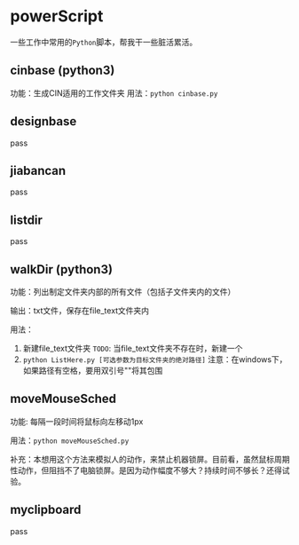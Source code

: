 # powerScript
一些工作中常用的`Python`脚本，帮我干一些脏活累活。

## cinbase (python3)
功能：生成CIN适用的工作文件夹
用法：`python cinbase.py`

## designbase
pass

## jiabancan
pass

## listdir
pass

## walkDir (python3)
功能：列出制定文件夹内部的所有文件（包括子文件夹内的文件）

输出：txt文件，保存在file_text文件夹内

用法：

1. 新建file_text文件夹  `TODO`: 当file_text文件夹不存在时，新建一个
2. `python ListHere.py [可选参数为目标文件夹的绝对路径]`
注意：在windows下，如果路径有空格，要用双引号""将其包围

## moveMouseSched
功能: 每隔一段时间将鼠标向左移动1px

用法：`python moveMouseSched.py`

补充：本想用这个方法来模拟人的动作，来禁止机器锁屏。目前看，虽然鼠标周期性动作，但阻挡不了电脑锁屏。是因为动作幅度不够大？持续时间不够长？还得试验。

## myclipboard
pass

